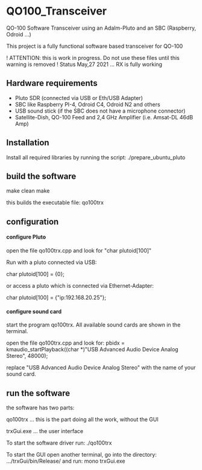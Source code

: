 # QO100_Transceiver
QO-100 Software Transceiver using an Adalm-Pluto and an SBC (Raspberry, Odroid ...)

This project is a fully functional software based transceiver for QO-100

! ATTENTION: this is work in progress. Do not use these files until this warning is removed !
Status May,27 2021 ... RX is fully working

## Hardware requirements

* Pluto SDR (connected via USB or Eth/USB Adapter)
* SBC like Raspberry PI-4, Odroid C4, Odroid N2 and others
* USB sound stick (if the SBC does not have a microphone connector)
* Satellite-Dish, QO-100 Feed and 2,4 GHz Amplifier (i.e. Amsat-DL 46dB Amp)

## Installation

Install all required libraries by running the script:
./prepare_ubuntu_pluto

## build the software
make clean
make

this builds the executable file: qo100trx

## configuration

#### configure Pluto

open the file qo100trx.cpp and look for "char plutoid[100]"

Run with a pluto connected via USB:

char plutoid[100] = {0};

or access a pluto which is connected via Ethernet-Adapter:

char plutoid[100] = {"ip:192.168.20.25"};

#### configure sound card

start the program qo100trx. All available sound cards are shown in the terminal.

open the file qo100trx.cpp and look for:
pbidx = kmaudio_startPlayback((char *)"USB Advanced Audio Device Analog Stereo", 48000);

replace "USB Advanced Audio Device Analog Stereo" with the name of your sound card.

## run the software

the software has two parts:

qo100trx ... this is the part doing all the work, without the GUI

trxGui.exe ... the user interface

To start the software driver run:  ./qo100trx

To start the GUI open another terminal, go into the directory: .../trxGui/bin/Release/   and run:  mono  trxGui.exe

